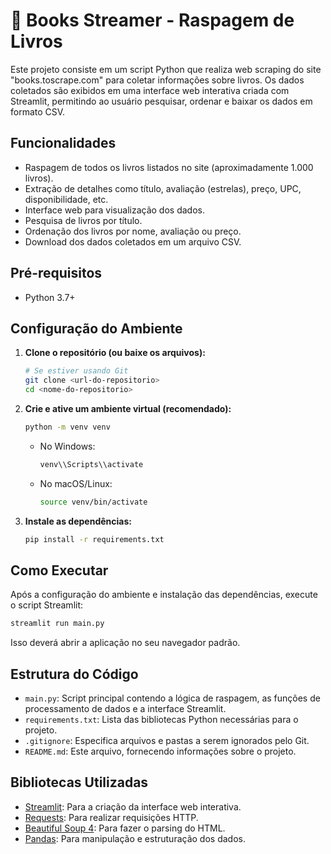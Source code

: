 # 📘 Books Streamer - Raspagem de Livros

Este projeto consiste em um script Python que realiza web scraping do site "books.toscrape.com" para coletar informações sobre livros. Os dados coletados são exibidos em uma interface web interativa criada com Streamlit, permitindo ao usuário pesquisar, ordenar e baixar os dados em formato CSV.

## Funcionalidades

*   Raspagem de todos os livros listados no site (aproximadamente 1.000 livros).
*   Extração de detalhes como título, avaliação (estrelas), preço, UPC, disponibilidade, etc.
*   Interface web para visualização dos dados.
*   Pesquisa de livros por título.
*   Ordenação dos livros por nome, avaliação ou preço.
*   Download dos dados coletados em um arquivo CSV.

## Pré-requisitos

*   Python 3.7+

## Configuração do Ambiente

1.  **Clone o repositório (ou baixe os arquivos):**
    ```bash
    # Se estiver usando Git
    git clone <url-do-repositorio>
    cd <nome-do-repositorio>
    ```

2.  **Crie e ative um ambiente virtual (recomendado):**
    ```bash
    python -m venv venv
    ```
    *   No Windows:
        ```bash
        venv\\Scripts\\activate
        ```
    *   No macOS/Linux:
        ```bash
        source venv/bin/activate
        ```

3.  **Instale as dependências:**
    ```bash
    pip install -r requirements.txt
    ```

## Como Executar

Após a configuração do ambiente e instalação das dependências, execute o script Streamlit:

```bash
streamlit run main.py
```

Isso deverá abrir a aplicação no seu navegador padrão.

## Estrutura do Código

*   `main.py`: Script principal contendo a lógica de raspagem, as funções de processamento de dados e a interface Streamlit.
*   `requirements.txt`: Lista das bibliotecas Python necessárias para o projeto.
*   `.gitignore`: Especifica arquivos e pastas a serem ignorados pelo Git.
*   `README.md`: Este arquivo, fornecendo informações sobre o projeto.

## Bibliotecas Utilizadas

*   [Streamlit](https://streamlit.io/): Para a criação da interface web interativa.
*   [Requests](https://requests.readthedocs.io/): Para realizar requisições HTTP.
*   [Beautiful Soup 4](https://www.crummy.com/software/BeautifulSoup/bs4/doc/): Para fazer o parsing do HTML.
*   [Pandas](https://pandas.pydata.org/): Para manipulação e estruturação dos dados.
